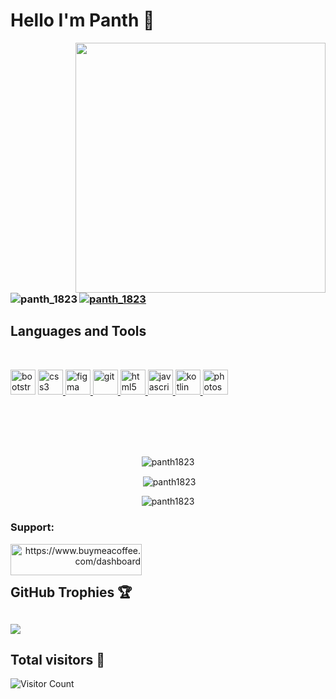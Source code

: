 # Hello I'm Panth 👋


  <img align="right" width="400px" src="https://camo.githubusercontent.com/c1dcb74cc1c1835b1d716f5051499a2814c683c806b15f04b0eba492863703e9/68747470733a2f2f63646e2e6472696262626c652e636f6d2f75736572732f3733303730332f73637265656e73686f74732f363538313234332f6176656e746f2e676966">
  <h3 align="left>Connect with me:</h3>
  <p align="left">
  <a href="https://twitter.com/panth_1823" ><img align="left" src="https://img.shields.io/badge/Twitter-1DA1F2?style=for-the-badge&logo=twitter&logoColor=white" alt="panth_1823" /></a><br><br><br>
  <a href="https://www.linkedin.com/in/panth-shah-a3aa4a20a/" ><img align="center" src="https://img.shields.io/badge/LinkedIn-0077B5?style=for-the-badge&logo=linkedin&logoColor=white" alt="panth_1823"  /></a>
  </p>
  
## Languages and Tools
  <br>
  <p align="left"> 
      <a href" target="_blank" rel="noreferrer"> <img src="https://cdn-icons-png.flaticon.com/512/5968/5968672.png" alt="bootstrap" width="40" height="40"/> </a> 
      <a href="https://www.w3schools.com/css/" target="_blank" rel="noreferrer"> <img src="https://cdn-icons-png.flaticon.com/512/732/732190.png" alt="css3" width="40" height="40"/> </a>
      <a href="https://www.figma.com/" target="_blank" rel="noreferrer"> <img src="https://www.vectorlogo.zone/logos/figma/figma-icon.svg" alt="figma" width="40" height="40"/> </a>
      <a href="https://git-scm.com/" target="_blank" rel="noreferrer"> <img src="https://www.vectorlogo.zone/logos/git-scm/git-scm-icon.svg" alt="git" width="40" height="40"/> </a>
      <a href="https://www.w3.org/html/" target="_blank" rel="noreferrer"> <img src="https://cdn-icons-png.flaticon.com/512/174/174854.png" alt="html5" width="40" height="40"/> </a> 
      <a href="https://developer.mozilla.org/en-US/docs/Web/JavaScript" target="_blank" rel="noreferrer"> <img src="https://cdn-icons-png.flaticon.com/512/5968/5968292.png" alt="javascript" width="40" height="40"/> </a> 
      <a href="https://kotlinlang.org" target="_blank" rel="noreferrer"> <img src="https://www.vectorlogo.zone/logos/kotlinlang/kotlinlang-icon.svg" alt="kotlin" width="40" height="40"/> </a> 
      <a href="https://www.photoshop.com/en" target="_blank" rel="noreferrer"> <img src="https://cdn-icons-png.flaticon.com/512/5968/5968520.png" alt="photoshop" width="40" height="40"/> </a> 
  </a></p><br><br><br><br>
  <div align="center">
  <p><img align="center" src="https://github-readme-stats.vercel.app/api/top-langs?username=Panth1823&show_icons=true&locale=en&layout=compact&theme=tokyonight" alt="panth1823" /></p>
  <p>&nbsp;<img align="center" src="https://github-readme-stats.vercel.app/api?username=Panth1823&show_icons=true&locale=en&theme=tokyonight" alt="panth1823" /></p>
  <p><img align="center" src="https://github-readme-streak-stats.herokuapp.com/?user=Panth1823&theme=tokyonight" alt="panth1823" /></p>
  </div>


                                                                                                                    

  
  <h3 align="left">Support:</h3>
  <p><a align="right" href="https://www.buymeacoffee.com/panthshah2m"> <img align="left" src="https://cdn.buymeacoffee.com/buttons/v2/default-yellow.png" height="50" width="210" alt="https://www.buymeacoffee.com/dashboard"/>

  
  
  <a align="right" href="https://img.shields.io/github/followers/{Panth1823}.svg?style=social&label=Follow&maxAge=2592000"></a>
  <br/> 
  <br/>
  ## GitHub Trophies 🏆
![](https://github-profile-trophy.vercel.app/?username=panth1823&theme=radical&no-frame=false&no-bg=false&margin-w=4)
  ---
## Total visitors 👀

![Visitor Count](https://profile-counter.glitch.me/Panth1823/count.svg)
  
